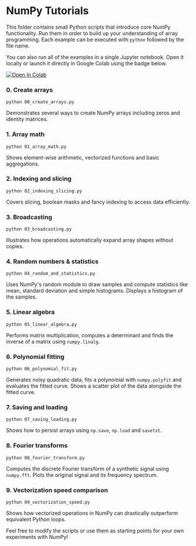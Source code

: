 # NumPy Tutorials

This folder contains small Python scripts that introduce core NumPy functionality. Run them in order to build up your understanding of array programming. Each example can be executed with `python` followed by the file name.

You can also run all of the examples in a single Jupyter notebook. Open it locally or launch it directly in Google Colab using the badge below.

[![Open In Colab](https://colab.research.google.com/assets/colab-badge.svg)](https://colab.research.google.com/github/USERNAME/ECE-SIPP-Python-ML/blob/main/0_NumPy_Review/numpy_review.ipynb)

### 0. Create arrays
`python 00_create_arrays.py`

Demonstrates several ways to create NumPy arrays including zeros and identity matrices.

### 1. Array math
`python 01_array_math.py`

Shows element-wise arithmetic, vectorized functions and basic aggregations.

### 2. Indexing and slicing
`python 02_indexing_slicing.py`

Covers slicing, boolean masks and fancy indexing to access data efficiently.

### 3. Broadcasting
`python 03_broadcasting.py`

Illustrates how operations automatically expand array shapes without copies.

### 4. Random numbers & statistics
`python 04_random_and_statistics.py`

Uses NumPy's random module to draw samples and compute statistics like mean, standard deviation and simple histograms.
Displays a histogram of the samples.

### 5. Linear algebra
`python 05_linear_algebra.py`

Performs matrix multiplication, computes a determinant and finds the inverse of a matrix using `numpy.linalg`.

### 6. Polynomial fitting
`python 06_polynomial_fit.py`

Generates noisy quadratic data, fits a polynomial with `numpy.polyfit` and evaluates the fitted curve.
Shows a scatter plot of the data alongside the fitted curve.

### 7. Saving and loading
`python 07_saving_loading.py`

Shows how to persist arrays using `np.save`, `np.load` and `savetxt`.

### 8. Fourier transforms
`python 08_fourier_transform.py`

Computes the discrete Fourier transform of a synthetic signal using `numpy.fft`.
Plots the original signal and its frequency spectrum.

### 9. Vectorization speed comparison
`python 09_vectorization_speed.py`

Shows how vectorized operations in NumPy can drastically outperform equivalent Python loops.

Feel free to modify the scripts or use them as starting points for your own experiments with NumPy!
